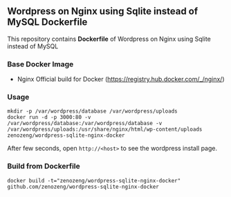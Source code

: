 ## Wordpress on Nginx using Sqlite instead of MySQL Dockerfile

This repository contains **Dockerfile** of Wordpress on Nginx using Sqlite instead of MySQL

### Base Docker Image

* Nginx Official build for Docker (https://registry.hub.docker.com/_/nginx/)

### Usage

    mkdir -p /var/wordpress/database /var/wordpress/uploads    
    docker run -d -p 3000:80 -v /var/wordpress/database:/var/wordpress/database -v /var/wordpress/uploads:/usr/share/nginx/html/wp-content/uploads zenozeng/wordpress-sqlite-nginx-docker    

After few seconds, open `http://<host>` to see the wordpress install page.

### Build from Dockerfile

    docker build -t="zenozeng/wordpress-sqlite-nginx-docker" github.com/zenozeng/wordpress-sqlite-nginx-docker
